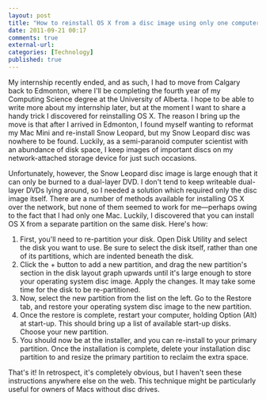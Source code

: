 ```yaml
---
layout: post
title: "How to reinstall OS X from a disc image using only one computer"
date: 2011-09-21 00:17
comments: true
external-url:
categories: [Technology]
published: true
---
```

My internship recently ended, and as such, I had to move from Calgary back to Edmonton, where I'll be completing the fourth year of my Computing Science degree at the University of Alberta. I hope to be able to write more about my internship later, but at the moment I want to share a handy trick I discovered for reinstalling OS X. The reason I bring up the move is that after I arrived in Edmonton, I found myself wanting to reformat my Mac Mini and re-install Snow Leopard, but my Snow Leopard disc was nowhere to be found. Luckily, as a semi-paranoid computer scientist with an abundance of disk space, I keep images of important discs on my network-attached storage device for just such occasions.

<!--more-->

Unfortunately, however, the Snow Leopard disc image is large enough that it can only be burned to a dual-layer DVD. I don't tend to keep writeable dual-layer DVDs lying around, so I needed a solution which required only the disc image itself. There are a number of methods available for installing OS X over the network, but none of them seemed to work for me—perhaps owing to the fact that I had only one Mac. Luckily, I discovered that you can install OS X from a separate partition on the same disk. Here's how:
<ol>
	<li>First, you'll need to re-partition your disk. Open Disk Utility and select the disk you want to use. Be sure to select the disk itself, rather than one of its partitions, which are indented beneath the disk.</li>
	<li>Click the + button to add a new partition, and drag the new partition's section in the disk layout graph upwards until it's large enough to store your operating system disc image. Apply the changes. It may take some time for the disk to be re-partitioned.</li>
	<li>Now, select the new partition from the list on the left. Go to the Restore tab, and restore your operating system disc image to the new partition.</li>
	<li>Once the restore is complete, restart your computer, holding Option (Alt) at start-up. This should bring up a list of available start-up disks. Choose your new partition.</li>
	<li>You should now be at the installer, and you can re-install to your primary partition. Once the installation is complete, delete your installation disc partition to and resize the primary partition to reclaim the extra space.</li>
</ol>
That's it! In retrospect, it's completely obvious, but I haven't seen these instructions anywhere else on the web. This technique might be particularly useful for owners of Macs without disc drives.

